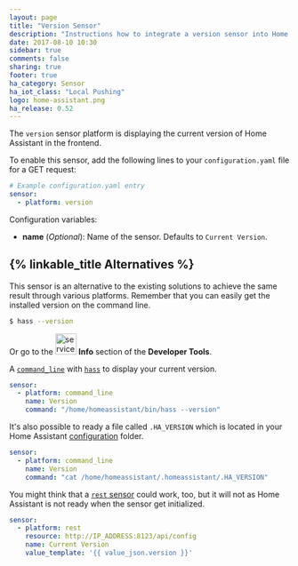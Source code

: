 ```yaml
---
layout: page
title: "Version Sensor"
description: "Instructions how to integrate a version sensor into Home Assistant."
date: 2017-08-10 10:30
sidebar: true
comments: false
sharing: true
footer: true
ha_category: Sensor
ha_iot_class: "Local Pushing"
logo: home-assistant.png
ha_release: 0.52
---
```



The `version` sensor platform is displaying the current version of Home Assistant in the frontend.

To enable this sensor, add the following lines to your `configuration.yaml` file for a GET request:

```yaml
# Example configuration.yaml entry
sensor:
  - platform: version
```

Configuration variables:

- **name** (*Optional*): Name of the sensor. Defaults to `Current Version`.

## {% linkable_title Alternatives %}

This sensor is an alternative to the existing solutions to achieve the same result through various platforms. Remember that you can easily get the installed version on the command line.

```bash
$ hass --version
```

Or go to the <img src='/images/screenshots/developer-tool-about-icon.png' alt='service developer tool icon' class="no-shadow" height="38" /> **Info** section of the **Developer Tools**.

A [`command_line`](/components/sensor.command_line/) with [`hass`](/docs/tools/hass/) to display your current version.

```yaml
sensor:
  - platform: command_line
    name: Version
    command: "/home/homeassistant/bin/hass --version"
```

It's also possible to ready a file called `.HA_VERSION` which is located in your Home Assistant [configuration](/docs/configuration/) folder.

```yaml
sensor:
  - platform: command_line
    name: Version
    command: "cat /home/homeassistant/.homeassistant/.HA_VERSION"
```

You might think that a [`rest` sensor](/components/sensor.rest/) could work, too, but it will not as Home Assistant is not ready when the sensor get initialized.

```yaml
sensor:
  - platform: rest
    resource: http://IP_ADDRESS:8123/api/config
    name: Current Version
    value_template: '{{ value_json.version }}'
```
